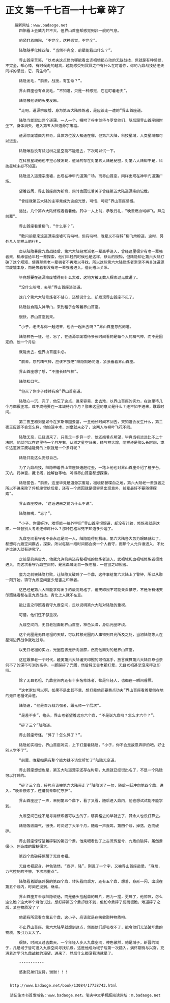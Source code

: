 # 正文 第一千七百一十七章 碎了
        最新网址：www.badaoge.net
          四阳看上去威力并不大，但界山首座却感觉到非一般的气息。
      
          他紧盯着四阳，“不完全，这种感觉，不完全”。
      
          陆隐随手化掉四阳，“当然不完全，前辈能看出什么？”。
      
          界山首座苦笑，“以老夫这点修为哪能看出连祖境都心动的无敌战技，但就是有种感觉，不完全，却心悸，有时候走的越高，越能感受到冥冥之中有什么在盯着你，你的九鼎战技给老夫同样的感觉，它，有生命”。
      
          陆隐发毛，“前辈，战技，有生命？”。
      
          界山首座也有点发毛，“不知道，只是一种感觉，它在盯着老夫”。
      
          陆隐被他说的头皮发麻。
      
          “走吧，道源宗废墟，身为第五大陆修炼者，是应该走一遭的”界山首座道。
      
          陆隐当即取出两个道蒲，一人一个，嘱咐了谷主剑侍与罗皇他们，随后跟界山首座同时坐下，身体消失，进入第五大陆道源宗废墟。
      
          道源宗废墟颇为神奇，具体方位没人知道在哪，但第六大陆，科技星域，人类星域都可以进去。
      
          陆隐唯独没有试过树之星空能不能进去，下次可以试一下。
      
          在科技星域他也不担心被发现，道蒲的存在对第五大陆是秘密，对第六大陆却不是，科技星域未必不知道。
      
          陆隐进入道源宗废墟，出现在神甲门道蒲广场，而界山首座，同样出现在神甲门道蒲广场。
      
          望着四周，界山首座颇为新奇，同时也回忆着关于曾经第五大陆道源宗的记载。
      
          “曾经我第五大陆的主宰竟成为这般光景，可惜，可叹”界山首座感慨。
      
          远处，几个第六大陆修炼者看着他，其中一人上前，恭敬行礼，“晚辈燃血域柳飞，拜见前辈”。
      
          界山首座看着柳飞，“什么事？”。
      
          “敢问前辈来这道源宗废墟可有吩咐，但有吩咐，晚辈义不容辞”柳飞肃穆道，这时，另外几人同样上前行礼。
      
          自从陆隐暴露九鼎战技后，第六大陆经常派老一辈高手进入，曾经这里很少有老一辈强者来，机缘留给年轻一辈探索，他们年轻的时候也是这样，默认的规矩，但陆隐却让第六大陆打破了这个规矩，使得那些老一辈强者不再难以寻找，所以这些第六大陆修炼者渐渐不再关注道源宗废墟本身，而是等着有没有老一辈强者进入，借此搭上关系。
      
          毕竟想要在道源宗废墟得到什么太难，这地方被无数人探索过无数遍了。
      
          “没什么吩咐，去吧”界山首座淡淡道。
      
          这几个第六大陆修炼者不甘心，还想说什么，却发现界山首座不见了。
      
          陆隐独自踏入神甲门，来到稚子台等着界山首座。
      
          很快，界山首座到来。
      
          “小子，老夫与你一起进来，也会一起出去吗？”界山首座忽然问道。
      
          陆隐神色一怔，他，忘了，在道源宗废墟待多长时间看的是每个人的精气神，而不是固定的，他一个月后
      
          就能出去，但界山首座未必。
      
          “前辈，您的精气神，应该不强吧”陆隐期盼问道，紧张看着界山首座。
      
          界山首座想了想，“不擅长精气神”。
      
          陆隐松口气。
      
          “但灭了你小子绰绰有余”界山首座道。
      
          陆隐心一沉，完了，他忘了这点，进来容易，出去难，以界山首座的实力，在这里待几个月都很正常，难不成他要在一本城待几个月？那来这里的意义是什么？还不如不进来，耽误时间。
      
          第二夜王和刘皇如今在罗斯帝国要塞，一旦他长时间不回去，天知道会发生什么，第二夜王应该不会怎么样，他怕笼中术，刘皇就未必了，这两人与柳叶飞花不同。
      
          陆隐无奈，已经进来了，只能走一步算一步，他还抱着点希望，毕竟当初远远比不上十决时，他就可以在这里待一个月左右，从树之星空归来，精气神大增，同样还是那么长时间，或许这道源宗废墟能待的上限就是一个多月呢？
      
          陆隐只能这么安慰自己。
      
          为了九鼎战技，陆隐带着界山首座快速赶过去，一路上他也对界山首座介绍了稚子台，天坑，药神宫，藏书阁，始解台等地，听得界山首座都想探索。
      
          陆隐警告，“前辈，这里毕竟是道源宗废墟，祖境都曾喋血之地，第六大陆老一辈强者之所以不进来除了将机缘留给后辈，还有一个原因就是很容易出现意外，前辈最好不要随便探索”。
      
          界山首座咬牙，“这话进来之前为什么不说”。
      
          陆隐抿嘴，“忘了”。
      
          “小子，你很奸诈，难怪能一统外宇宙”界山首座恨恨道，却没有计较，修炼者就是这样，一味替别人考虑还修炼什么？那种性格早死不知道多少遍了。
      
          九鼎空间看守者不会永远是同一人，陆隐能得到机缘，第六大陆各大势力眼睛就红了，都想将九鼎空间霸占，探索，所以每隔一段时间都会换一个人看守，而那个人允许谁进入，不允许谁进入就有讲究了。
      
          之前是箭宗蛮力，他就允许箭宗还有秘祖域的修炼者进入，武祖域和血祖域修炼者很难进入，而这次看守九鼎空间的，是黑血域无目一族老祖，一位宙之印照者。
      
          蛮力之前被陆隐打败，让陆隐又破碎了一个鼎，这件事给第六大陆上了警钟，所以从那一刻开始，镇守九鼎空间至少是宙之印照者。
      
          这已经是第六大陆能拿得出手的最高规格了，诸天印照不可能亲自镇守，不是所有诸天印照强者都在意九鼎战技，青化上人就不在意。
      
          能让宙之印照者看守九鼎空间，足以说明第六大陆对陆隐的重视。
      
          可惜，他们还不够重视。
      
          九鼎空间内，无目老祖面朝界山首座，神色呆滞，身后光圈环绕。
      
          这个光圈是无目老祖的天赋，可以转移光圈内人事物到目光所及之处，当初陆隐等人在星河边界战争就吃过亏。
      
          以无目老祖的实力，光圈应该是所向披靡，然而他面对的是界山首座，
      
          这位跟禅老一个时代，媲美第六大陆诸天印照的可怕高手，放言就算第六大陆四尊也奈何不了的深不可测的高手，一脚踩碎了光圈，然后将无目老祖打晕，无目老祖甚至没来得及印照。
      
          除了无目老祖，九鼎空间内还有十多名修炼者，都是年轻人，也都在一瞬间昏厥。
      
          “这老家伙可以啊，如果不是出其不意，想打晕他还要费点功夫”界山首座看着晕倒在地的无目老祖诧异道。
      
          陆隐道，“他是百万战力强者，跟元师一个层次”。
      
          “是差不多”，抬头，界山老者望着远方六个鼎，“不是说九鼎吗？怎么才六个？”。
      
          “碎了三个”陆隐道。
      
          界山首座奇怪，“碎了？怎么碎了？”。
      
          陆隐如实相告，界山首座听完，上下打量着陆隐，“小子，你不会是故意弄碎的吧，好让别人学不了”。
      
          “前辈，晚辈如果有那个能力就不请您帮忙了”陆隐无奈道。
      
          界山首座想想也是，第五大陆道源宗还存在时期，九鼎就已经很出名了，不是一个陆隐可以打碎的。
      
          “碎了三个鼎，碎片应该被第六大陆带走了”陆隐说了一句，随后一跃冲向第四个鼎，进入，“晚辈修炼了，还请前辈帮忙守护”。
      
          界山首座应了一声，来到第五个鼎下，看了又看，随后进入鼎内，他也想试试能不能学到。
      
          九鼎空间已经不是寻常修炼者可以去的了，够资格去的早就去了，其余人也没打算去。
      
          陆隐吸收鼎气，很快，时间过了大半个月，随着一声轰鸣，第四个鼎，掉落，近而破碎。
      
          界山首座惊讶望着碎裂的第四个鼎，他亲眼看到了上古流传至今，九鼎的破碎，虽然鼎很小，但造成的震撼很大。
      
          第四个鼎破碎惊醒了无目老祖。
      
          无目老祖起身，神色骇然，“鼎碎，陆”，刚说了一个字，又被界山首座敲晕，“麻烦，力气控制的不够，下次再重点”。
      
          陆隐看着脚底碎裂的第四个鼎，转头看向后方，还有五个鼎，想着，身形一闪，出现在第五个鼎内，时间还没到，继续。
      
          界山首座并未与陆隐说话，而是低头捡起鼎的碎片，用力一捏，更碎了，他惊咦，怎么这么脆？这大半个月他试过，想打碎第五个鼎却做不到，但如今鼎碎了反而很脆，难道碎了之后，某些物质没了？
      
          他诺有所思看向第五个鼎，这小子，应该就是在吸收那种物质吧。
      
          不止界山首座，第六大陆早就想到这点，然而他们却吸收不了，能令他们无法破坏鼎的物质，吸引力太大了。
      
          很快，时间又过去数天，一个年轻人步入九鼎空间，神色傲然，他是域子，新晋的域子，凡是域子皆可进入九鼎空间寻找机缘，这是他成为域子后第一次踏入，满怀期待与兴奋，充满着对学习九鼎战技的渴望，进来了，然后什么都没看清就晕了。
      
          -----------
      
          感谢兄弟们支持，谢谢！！！
      
      
      http://www.badaoge.net/book/13084/17738743.html
      
      请记住本书首发域名：www.badaoge.net。笔尖中文手机版阅读网址：m.badaoge.net